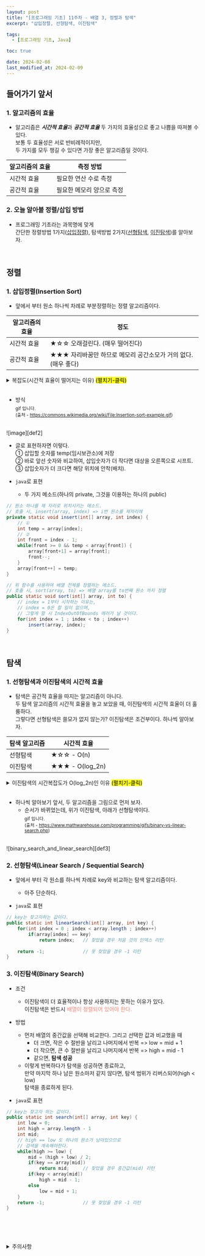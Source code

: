 ```yaml
---
layout: post
title: "[프로그래밍 기초] 11주차 - 배열 3, 정렬과 탐색"
excerpt: "삽입정렬, 선형탐색, 이진탐색"

tags:
  - [프로그래밍 기초, Java]

toc: true

date: 2024-02-08
last_modified_at: 2024-02-09
---
```

## 들어가기 앞서
### 1. 알고리즘의 효율
- 알고리즘은 ***시간적 효율***과 ***공간적 효율*** 두 가지의 효율성으로 좋고 나쁨을 따져볼 수 있다.  
보통 두 효율성은 서로 반비례적이지만,  
두 가지를 모두 챙길 수 있다면 가장 좋은 알고리즘일 것이다.  

|알고리즘의 효율|측정 방법|
|---|---|
|시간적 효율|필요한 연산 수로 측정|
|공간적 효율|필요한 메모리 양으로 측정|

### 2. 오늘 알아볼 정렬/삽입 방법
- 프로그래밍 기초라는 과목명에 맞게  
간단한 정렬방법 1가지([삽입정렬]()), 탐색방법 2가지([선형탐색](), [이진탐색]())를 알아보자.  
<br>

## 정렬
### 1. 삽입정렬(Insertion Sort)
- 앞에서 부터 원소 하나씩 차례로 부분정렬하는 정렬 알고리즘이다.

|알고리즘의 효율|정도|
|---|---|
|시간적 효율|★☆☆ 오래걸린다. (매우 떨어진다)|
|공간적 효율|★★★ 자리바꿈만 하므로 메모리 공간소모가 거의 없다. (매우 좋다)|

<details>
<summary>복잡도(시간적 효율이 떨어지는 이유) <mark>(펼치기-클릭)</mark></summary>
<div markdown="1">

- 정렬하고자 하는 배열의 크기가 n일 경우,
  - n번째 원소를 삽입하기 위해 최대 n-1번 비교하고 n-1번 이동해야 한다.
  - n-1번째 원소를 삽입하기 위해 최대 n-2번 비교하고 n-2번 이동해야 한다.  
  . . .
  - 2번째(1번 방) 원소를 삽입하기위해 최대 1번 비교하고 1번 이동해야 한다.
    - 복잡도(연산 횟수)의 최대값 - 즉, 배열이 내림차순일 때 :  
    2 * (1 + 2 + 3 + ... + (n-1))  
    = 2 * (1+(n-1) * (n-1)/2) = 2 * (n*(n-1)/2)  
    = n^2 - n  
    시간복잡도 : O(n^2 - n)  
    따라서, 다음과 같은 2차함수 그래프의 형태로서
    ![insertion_sort_gif][def]
    배열의 크기가 커질수록 복잡도(연산 횟수)가 급격하게 늘어난다. 따라서 시간적 효율이 매우 안좋다. 
</div>
</details>  
<br>

- 방식  
<sub> gif 입니다.  
(출처 - <https://commons.wikimedia.org/wiki/File:Insertion-sort-example.gif>)  
<br>
![image][def2]  

  - 글로 표현하자면 이렇다.  
    ① 삽입할 숫자를 temp(임시보관소)에 저장  
    ② 바로 앞선 숫자와 비교하여, 삽입숫자가 더 작다면 대상을 오른쪽으로 시프트.  
    ③ 삽입숫자가 더 크다면 해당 위치에 안착(배치).

- `java`로 표현
  - 두 가지 메소드(하나의 private, 그것을 이용하는 하나의 public)

```java
// 원소 하나를 제 자리로 위치시키는 메소드.
// 호출 시, insert(array, index) => i번 원소를 제자리에
private static void insert(int[] array, int index) {
    // ①
    int temp = array[index];
    // ②
    int front = index - 1;
    while(front >= 0 && temp < array[front]) {
        array[front+1] = array[front];
        front--;
    }
    array[front++] = temp;
}

// 위 함수를 사용하여 배열 전체를 정렬하는 메소드.
// 호출 시, sort(array, to) => 배열 array를 to번째 원소 까지 정렬
public static void sort(int[] array, int to) {
    // index = 1부터 시작하는 이유는,
    // index = 0은 할 일이 없으며,
    // 그렇게 할 시 IndexOutOfBounds 에러가 날 것이다.
    for(int index = 1 ; index < to ; index++) 
        insert(array, index);
}
```
<br>

## 탐색
### 1. 선형탐색과 이진탐색의 시간적 효율
- 탐색은 공간적 효율을 따지는 알고리즘이 아니다.  
두 탐색 알고리즘의 시간적 효율을 놓고 보았을 때, 이진탐색의 시간적 효율이 더 훌륭하다.  
그렇다면 선형탐색은 쓸모가 없지 않는가? 이진탐색은 조건부이다. 하나씩 알아보자.  

|탐색 알고리즘|시간적 효율|
|---|---|
|선형탐색|★☆☆ - O(n)|
|이진탐색|★★★ - O(log_2n)|

<details>
<summary>이진탐색의 시간복잡도가 O(log_2n)인 이유 <mark>(펼치기-클릭)</mark></summary>
<div markdown="1">

- 탐색하고자 하는 배열의 크기가 n일 경우, **탐색할 자료의 개수**는 다음과 같다.
  - 기존 : n
  - 1회 : 1/2 * n
  - 2회 : 1/2 * 1/2 * n
  - k회 : (1/2)^k * n
    - k = 최대시행횟수 라고 했을 때, k회 시행 후에는 남은 자료의 수가 1개일 것이다.
    - 따라서, (1/2)^k * n = 1 과 같다.  
      (1/2)^k * n * **(2^k)** = 1 * **(2^k)**  
      n = 2^k  
      k = log_2n 이다.  
      여기서 k는 최대시행횟수, 즉 시간복잡도이므로,  
      시간복잡도 : O(log_2n)

</div>
</details>  
<br>

- 하나씩 알아보기 앞서, 두 알고리즘을 그림으로 먼저 보자.
  - 순서가 바뀌었는데, 위가 이진탐색, 아래가 선형탐색이다.  
<sub> gif 입니다.  
(출처 - <https://www.mathwarehouse.com/programming/gifs/binary-vs-linear-search.php>)  
<br>
![binary_search_and_linear_search][def3]  
<br>

### 2. 선형탐색(Linear Search / Sequential Search)
- 앞에서 부터 각 원소를 하나씩 차례로 key와 비교하는 탐색 알고리즘이다.
  - 아주 단순하다.

- `java`로 표현

```java
// key는 찾고자하는 값이다.
public static int linearSearch(int[] array, int key) {
    for(int index = 0 ; index < array.length ; index++)
        if(array[index] == key)
            return index;   // 찾았을 경우 처음 것의 인덱스 리턴
    
    return -1;              // 못 찾았을 경우 -1 리턴
}
```

### 3. 이진탐색(Binary Search)
- 조건
  - 이진탐색이 더 효율적이나 항상 사용하지는 못하는 이유가 있다.  
  이진탐색은 반드시 <span style = "color : salmon">배열이 정렬되어 있어야 한다.</span>

- 방법
  - 먼저 배열의 중간값을 선택해 비교한다. 그리고 선택한 값과 비교했을 때
    - 더 크면, 작은 수 절반을 날리고 나머지에서 반복 => low = mid + 1
    - 더 작으면, 큰 수 절반을 날리고 나머지에서 반복 => high = mid - 1
    - 같으면, **탐색 성공**
  - 이렇게 반복하다가 탐색을 성공하면 종료하고,  
  만약 마지막 하나 남은 원소마저 같지 않다면, 탐색 범위가 리버스되어(high < low)  
  탐색을 종료하게 된다.  

- `java`로 표현
```java
// key는 찾고자 하는 값이다.
public static int search(int[] array, int key) {
    int low = 0;
    int high = array.length - 1
    int mid;
    // high == low 도 하나의 원소가 남아있으므로
    // 검색을 계속해야한다.
    while(high >= low) {
        mid = (high + low) / 2;
        if(key == array[mid])
            return mid;     // 찾았을 경우 중간값(mid) 리턴
        if(key < array[mid])
            high = mid - 1;
        else
            low = mid + 1;          
    }
    return -1;              // 못 찾았을 경우 -1 리턴
}
```

<br>
<br>
<br>
<br>
<details>
<summary>주의사항</summary>
<div markdown="1">
이 포스팅은 강원대학교 정충교 교수님의 프로그래밍 기초 수업을 들으며 내용을 정리 한 것입니다.  
수업 내용에 대한 저작권은 교수님께 있으니,  
다른 곳으로의 무분별한 내용 복사를 자제해 주세요.
</div>
</details>  

[def]: https://i.imgur.com/OWz5brM.png
[def2]: https://i.imgur.com/72XsVUv.gif
[def3]: https://i.imgur.com/se4WxL2.gif